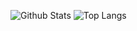 ![Github Stats](https://github-status.msdnicrosoft.cn/api?username=MSDNicrosoft&show_icons=true&hide_border=true&include_all_commits=true)
![Top Langs](https://github-status.msdnicrosoft.cn/api/top-langs/?username=MSDNicrosoft&layout=compact&hide_border=true)
